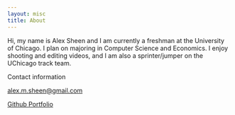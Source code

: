 ```yaml
---
layout: misc
title: About
---
```


Hi, my name is Alex Sheen and I am currently a freshman at the University of Chicago. I plan on majoring in Computer Science and Economics. I enjoy shooting and editing videos, and I am also a sprinter/jumper on the UChicago track team.

Contact information

alex.m.sheen@gmail.com

[Github Portfolio](https://github.com/alex-sheen/alex-sheen-portfolio)
